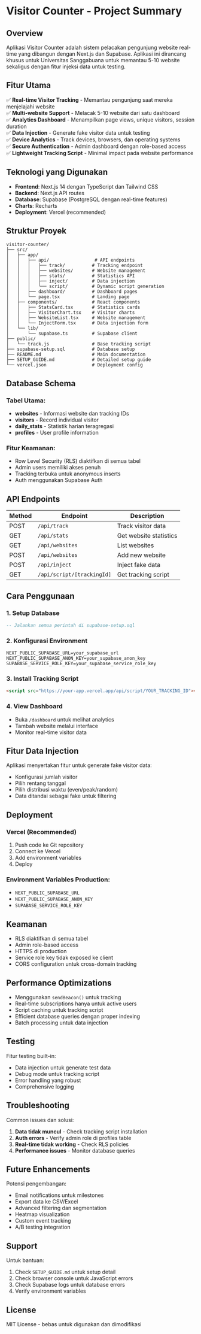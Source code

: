 # Visitor Counter - Project Summary

## Overview

Aplikasi Visitor Counter adalah sistem pelacakan pengunjung website real-time yang dibangun dengan Next.js dan Supabase. Aplikasi ini dirancang khusus untuk Universitas Sanggabuana untuk memantau 5-10 website sekaligus dengan fitur injeksi data untuk testing.

## Fitur Utama

✅ **Real-time Visitor Tracking** - Memantau pengunjung saat mereka menjelajahi website  
✅ **Multi-website Support** - Melacak 5-10 website dari satu dashboard  
✅ **Analytics Dashboard** - Menampilkan page views, unique visitors, session duration  
✅ **Data Injection** - Generate fake visitor data untuk testing  
✅ **Device Analytics** - Track devices, browsers, dan operating systems  
✅ **Secure Authentication** - Admin dashboard dengan role-based access  
✅ **Lightweight Tracking Script** - Minimal impact pada website performance  

## Teknologi yang Digunakan

- **Frontend**: Next.js 14 dengan TypeScript dan Tailwind CSS
- **Backend**: Next.js API routes
- **Database**: Supabase (PostgreSQL dengan real-time features)
- **Charts**: Recharts
- **Deployment**: Vercel (recommended)

## Struktur Proyek

```
visitor-counter/
├── src/
│   ├── app/
│   │   ├── api/                 # API endpoints
│   │   │   ├── track/          # Tracking endpoint
│   │   │   ├── websites/       # Website management
│   │   │   ├── stats/          # Statistics API
│   │   │   ├── inject/         # Data injection
│   │   │   └── script/         # Dynamic script generation
│   │   ├── dashboard/          # Dashboard pages
│   │   └── page.tsx            # Landing page
│   ├── components/             # React components
│   │   ├── StatsCard.tsx       # Statistics cards
│   │   ├── VisitorChart.tsx    # Visitor charts
│   │   ├── WebsiteList.tsx     # Website management
│   │   └── InjectForm.tsx      # Data injection form
│   └── lib/
│       └── supabase.ts         # Supabase client
├── public/
│   └── track.js                # Base tracking script
├── supabase-setup.sql          # Database setup
├── README.md                   # Main documentation
├── SETUP_GUIDE.md              # Detailed setup guide
└── vercel.json                 # Deployment config
```

## Database Schema

### Tabel Utama:
- **websites** - Informasi website dan tracking IDs
- **visitors** - Record individual visitor
- **daily_stats** - Statistik harian teragregasi
- **profiles** - User profile information

### Fitur Keamanan:
- Row Level Security (RLS) diaktifkan di semua tabel
- Admin users memiliki akses penuh
- Tracking terbuka untuk anonymous inserts
- Auth menggunakan Supabase Auth

## API Endpoints

| Method | Endpoint | Description |
|--------|----------|-------------|
| POST | `/api/track` | Track visitor data |
| GET | `/api/stats` | Get website statistics |
| GET | `/api/websites` | List websites |
| POST | `/api/websites` | Add new website |
| POST | `/api/inject` | Inject fake data |
| GET | `/api/script/[trackingId]` | Get tracking script |

## Cara Penggunaan

### 1. Setup Database
```sql
-- Jalankan semua perintah di supabase-setup.sql
```

### 2. Konfigurasi Environment
```env
NEXT_PUBLIC_SUPABASE_URL=your_supabase_url
NEXT_PUBLIC_SUPABASE_ANON_KEY=your_supabase_anon_key
SUPABASE_SERVICE_ROLE_KEY=your_supabase_service_role_key
```

### 3. Install Tracking Script
```html
<script src="https://your-app.vercel.app/api/script/YOUR_TRACKING_ID"></script>
```

### 4. View Dashboard
- Buka `/dashboard` untuk melihat analytics
- Tambah website melalui interface
- Monitor real-time visitor data

## Fitur Data Injection

Aplikasi menyertakan fitur untuk generate fake visitor data:
- Konfigurasi jumlah visitor
- Pilih rentang tanggal
- Pilih distribusi waktu (even/peak/random)
- Data ditandai sebagai fake untuk filtering

## Deployment

### Vercel (Recommended)
1. Push code ke Git repository
2. Connect ke Vercel
3. Add environment variables
4. Deploy

### Environment Variables Production:
- `NEXT_PUBLIC_SUPABASE_URL`
- `NEXT_PUBLIC_SUPABASE_ANON_KEY`
- `SUPABASE_SERVICE_ROLE_KEY`

## Keamanan

- RLS diaktifkan di semua tabel
- Admin role-based access
- HTTPS di production
- Service role key tidak exposed ke client
- CORS configuration untuk cross-domain tracking

## Performance Optimizations

- Menggunakan `sendBeacon()` untuk tracking
- Real-time subscriptions hanya untuk active users
- Script caching untuk tracking script
- Efficient database queries dengan proper indexing
- Batch processing untuk data injection

## Testing

Fitur testing built-in:
- Data injection untuk generate test data
- Debug mode untuk tracking script
- Error handling yang robust
- Comprehensive logging

## Troubleshooting

Common issues dan solusi:
1. **Data tidak muncul** - Check tracking script installation
2. **Auth errors** - Verify admin role di profiles table
3. **Real-time tidak working** - Check RLS policies
4. **Performance issues** - Monitor database queries

## Future Enhancements

Potensi pengembangan:
- Email notifications untuk milestones
- Export data ke CSV/Excel
- Advanced filtering dan segmentation
- Heatmap visualization
- Custom event tracking
- A/B testing integration

## Support

Untuk bantuan:
1. Check `SETUP_GUIDE.md` untuk setup detail
2. Check browser console untuk JavaScript errors
3. Check Supabase logs untuk database errors
4. Verify environment variables

## License

MIT License - bebas untuk digunakan dan dimodifikasi